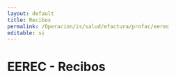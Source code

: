 ```yaml
---
layout: default
title: Recibos
permalink: /Operacion/is/salud/efactura/profac/eerec
editable: si
---
```


# EEREC - Recibos  
